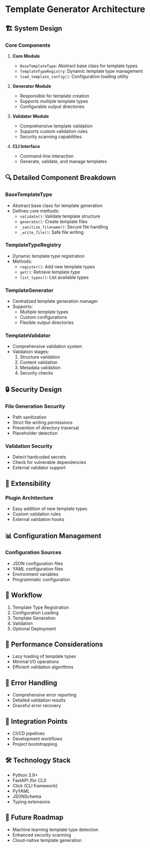 # Template Generator Architecture

## 🏗 System Design

### Core Components
1. **Core Module**
   - `BaseTemplateType`: Abstract base class for template types
   - `TemplateTypeRegistry`: Dynamic template type management
   - `load_template_config()`: Configuration loading utility

2. **Generator Module**
   - Responsible for template creation
   - Supports multiple template types
   - Configurable output directories

3. **Validator Module**
   - Comprehensive template validation
   - Supports custom validation rules
   - Security scanning capabilities

4. **CLI Interface**
   - Command-line interaction
   - Generate, validate, and manage templates

## 🔍 Detailed Component Breakdown

### BaseTemplateType
- Abstract base class for template generation
- Defines core methods:
  - `validate()`: Validate template structure
  - `generate()`: Create template files
  - `_sanitize_filename()`: Secure file handling
  - `_write_file()`: Safe file writing

### TemplateTypeRegistry
- Dynamic template type registration
- Methods:
  - `register()`: Add new template types
  - `get()`: Retrieve template type
  - `list_types()`: List available types

### TemplateGenerator
- Centralized template generation manager
- Supports:
  - Multiple template types
  - Custom configurations
  - Flexible output directories

### TemplateValidator
- Comprehensive validation system
- Validation stages:
  1. Structure validation
  2. Content validation
  3. Metadata validation
  4. Security checks

## 🔒 Security Design

### File Generation Security
- Path sanitization
- Strict file writing permissions
- Prevention of directory traversal
- Placeholder detection

### Validation Security
- Detect hardcoded secrets
- Check for vulnerable dependencies
- External validator support

## 🧩 Extensibility

### Plugin Architecture
- Easy addition of new template types
- Custom validation rules
- External validation hooks

## 📊 Configuration Management

### Configuration Sources
- JSON configuration files
- YAML configuration files
- Environment variables
- Programmatic configuration

## 🔄 Workflow

1. Template Type Registration
2. Configuration Loading
3. Template Generation
4. Validation
5. Optional Deployment

## 🚀 Performance Considerations
- Lazy loading of template types
- Minimal I/O operations
- Efficient validation algorithms

## 🔬 Error Handling
- Comprehensive error reporting
- Detailed validation results
- Graceful error recovery

## 📡 Integration Points
- CI/CD pipelines
- Development workflows
- Project bootstrapping

## 🛠 Technology Stack
- Python 3.9+
- FastAPI (for CLI)
- Click (CLI framework)
- PyYAML
- JSONSchema
- Typing extensions

## 🔮 Future Roadmap
- Machine learning template type detection
- Enhanced security scanning
- Cloud-native template generation
